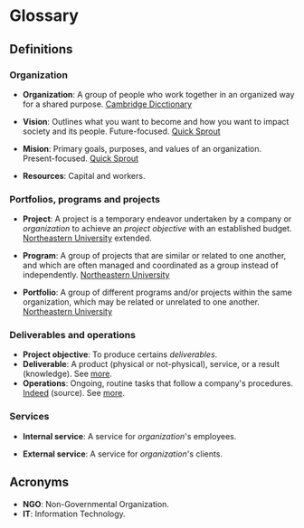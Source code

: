 # Glossary

## Definitions

### Organization 

- **Organization**: A group of people who work together in an organized way for a shared purpose. [Cambridge Dicctionary](https://dictionary.cambridge.org/dictionary/english/organization)

- **Vision**: Outlines what you want to become and how you want to impact society and its people. Future-focused. [Quick Sprout](https://www.quicksprout.com/vision-and-mission-statement)

- **Mision**: Primary goals, purposes, and values of an organization. Present-focused. [Quick Sprout](https://www.quicksprout.com/vision-and-mission-statement)

- **Resources**: Capital and workers.

### Portfolios, programs and projects

- **Project**: A project is a temporary endeavor undertaken by a company or _organization_ to achieve an _project objective_ with an established budget. [Northeastern University](https://www.northeastern.edu/graduate/blog/project-management-vs-portfolio-management-vs-program-management) extended. 

- **Program**: A group of projects that are similar or related to one another, and which are often managed and coordinated as a group instead of independently. [Northeastern University](https://www.northeastern.edu/graduate/blog/project-management-vs-portfolio-management-vs-program-management)
    
- **Portfolio**: A group of different programs and/or projects within the same organization, which may be related or unrelated to one another. [Northeastern University](https://www.northeastern.edu/graduate/blog/project-management-vs-portfolio-management-vs-program-management)

### Deliverables and operations

- **Project objective**: To produce certains _deliverables_.
- **Deliverable**: A product (physical or not-physical), service, or a result (knowledge). See [more](./projects_vs_operations.md#objective).
- **Operations**: Ongoing, routine tasks that follow a company's procedures. [Indeed](https://www.indeed.com/career-advice/career-development/project-vs-operations) (source). See [more](./projects_vs_operations.md#operations).

### Services 

- **Internal service**: A service for _organization_'s employees.

- **External service**: A service for _organization_'s clients. 

## Acronyms

- **NGO**: Non-Governmental Organization.
- **IT**: Information Technology.

